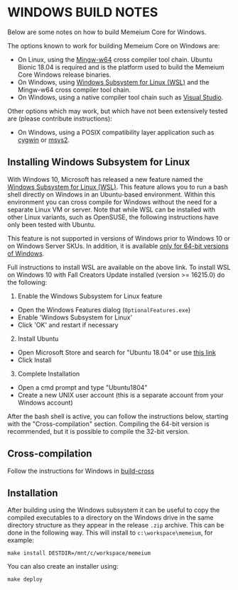 # WINDOWS BUILD NOTES

Below are some notes on how to build Memeium Core for Windows.

The options known to work for building Memeium Core on Windows are:

- On Linux, using the [Mingw-w64](https://mingw-w64.org/doku.php) cross compiler tool chain. Ubuntu Bionic 18.04 is required
  and is the platform used to build the Memeium Core Windows release binaries.
- On Windows, using [Windows
  Subsystem for Linux (WSL)](https://docs.microsoft.com/windows/wsl/about) and the Mingw-w64 cross compiler tool chain.
- On Windows, using a native compiler tool chain such as [Visual Studio](https://www.visualstudio.com).

Other options which may work, but which have not been extensively tested are (please contribute instructions):

- On Windows, using a POSIX compatibility layer application such as [cygwin](https://www.cygwin.com/) or [msys2](https://www.msys2.org/).

## Installing Windows Subsystem for Linux

With Windows 10, Microsoft has released a new feature named the [Windows
Subsystem for Linux (WSL)](https://docs.microsoft.com/windows/wsl/about). This
feature allows you to run a bash shell directly on Windows in an Ubuntu-based
environment. Within this environment you can cross compile for Windows without
the need for a separate Linux VM or server. Note that while WSL can be installed with
other Linux variants, such as OpenSUSE, the following instructions have only been
tested with Ubuntu.

This feature is not supported in versions of Windows prior to Windows 10 or on
Windows Server SKUs. In addition, it is available [only for 64-bit versions of
Windows](https://docs.microsoft.com/windows/wsl/install-win10).

Full instructions to install WSL are available on the above link.
To install WSL on Windows 10 with Fall Creators Update installed (version >= 16215.0) do the following:

1. Enable the Windows Subsystem for Linux feature

- Open the Windows Features dialog (`OptionalFeatures.exe`)
- Enable 'Windows Subsystem for Linux'
- Click 'OK' and restart if necessary

2. Install Ubuntu

- Open Microsoft Store and search for "Ubuntu 18.04" or use [this link](https://www.microsoft.com/store/productId/9N9TNGVNDL3Q)
- Click Install

3. Complete Installation

- Open a cmd prompt and type "Ubuntu1804"
- Create a new UNIX user account (this is a separate account from your Windows account)

After the bash shell is active, you can follow the instructions below, starting
with the "Cross-compilation" section. Compiling the 64-bit version is
recommended, but it is possible to compile the 32-bit version.

## Cross-compilation

Follow the instructions for Windows in [build-cross](build-cross.md)

## Installation

After building using the Windows subsystem it can be useful to copy the compiled
executables to a directory on the Windows drive in the same directory structure
as they appear in the release `.zip` archive. This can be done in the following
way. This will install to `c:\workspace\memeium`, for example:

    make install DESTDIR=/mnt/c/workspace/memeium

You can also create an installer using:

    make deploy
